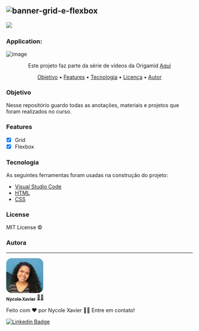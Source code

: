![banner-grid-e-flexbox](https://user-images.githubusercontent.com/74930052/148692485-25620960-a4a2-42e8-bb9b-370a34631566.png)
----
<img src="https://img.shields.io/static/v1?label=Status&message=complete&color=00800&style=for-the-badge&logo=ghost"/>

### Application: 
![image](https://user-images.githubusercontent.com/74930052/149048463-47364fb9-0ca2-4bbe-af64-af823d1d6872.png)

<p align="center">Este projeto faz parte da série de vídeos da Origamid <a href="https://www.youtube.com/watch?v=x-4z_u8LcGc" target='_blank'> Aqui </a> </p>

<p align="center">
 <a href="#Objective">Objetivo</a> •
 <a href="#Features">Features</a> • 
 <a href="#Technology">Tecnologia</a> •
 <a href="#License">Licença</a> • 
 <a href="#Author">Autor</a>
</p>

### Objetivo
Nesse repositório guardo todas as anotações, materiais e projetos que foram realizados no curso. 

### Features

- [x] Grid
- [x] Flexbox

### Tecnologia

As seguintes ferramentas foram usadas na construção do projeto:

- [Visual Studio Code](https://code.visualstudio.com/download)
- [HTML](https://devdocs.io/html/)
- [CSS](https://developer.mozilla.org/en-US/docs/Web/CSS)

### License

MIT License ©

### Autora
---

<a href="https://nycole-xavierr.medium.com/">
<img style="border-radius: 15%;" src="assets/eu-em-azul.jpeg" width="100px;" alt=""/>
<br />
<sub><b>Nycole Xavier</b></sub></a> <a href="https://nycole-xavierr.medium.com/" title="Medium">👩‍💻</a>

<p>Feito com ❤️ por Nycole Xavier 👋🏽 Entre em contato!</p>

[![Linkedin Badge](https://img.shields.io/badge/-NycoleXavier-blue?style=flat-square&logo=Linkedin&logoColor=white&link=https://https://www.linkedin.com/in/nycole-xavier-641271202/)](https://www.linkedin.com/in/nycole-xavier-641271202/)

